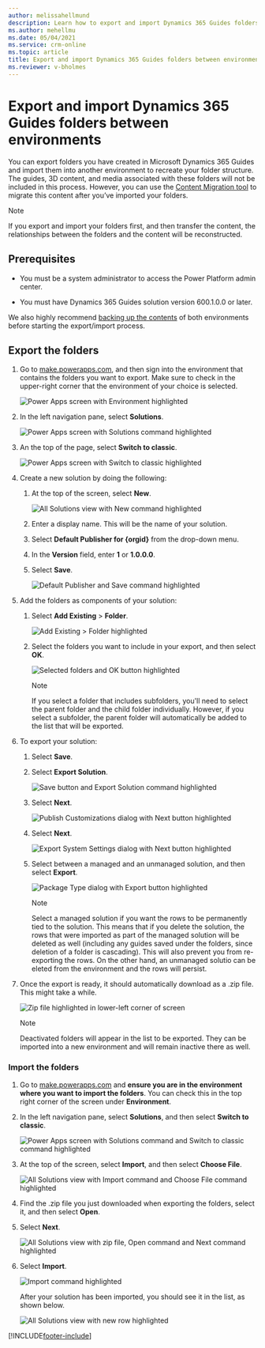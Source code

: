 ```yaml
---
author: melissahellmund
description: Learn how to export and import Dynamics 365 Guides folders between environments
ms.author: mehellmu
ms.date: 05/04/2021
ms.service: crm-online
ms.topic: article
title: Export and import Dynamics 365 Guides folders between environments
ms.reviewer: v-bholmes
---
```


# Export and import Dynamics 365 Guides folders between environments

You can export folders you have created in Microsoft Dynamics 365 Guides and import them into another environment to recreate your folder structure. The guides, 3D 
content, and media associated with these folders will not be included in this process. However, you can use the [Content Migration tool](migrate.md) to migrate this content after 
you’ve imported your folders.  

> [!NOTE]
> If you export and import your folders first, and then transfer the content, the relationships between the folders and the content will be reconstructed.

## Prerequisites 

- You must be a system administrator to access the Power Platform admin center.  

- You must have Dynamics 365 Guides solution version 600.1.0.0 or later.  

We also highly recommend [backing up the contents](https://docs.microsoft.com/power-platform/admin/backup-restore-environments#create-a-manual-backup) of both environments before starting the export/import process. 

## Export the folders

1. Go to [make.powerapps.com](https://make.preview.powerapps.com/), and then sign into the environment that contains the folders you want to export. Make sure to check in the upper-right corner that the environment of your choice is selected. 

    ![Power Apps screen with Environment highlighted](media/export-import-1.PNG "Power Apps screen with Environment highlighted")

2. In the left navigation pane, select **Solutions**. 

    ![Power Apps screen with Solutions command highlighted](media/export-import-2.PNG "Power Apps screen with Solutions command highlighted")

3. An the top of the page, select **Switch to classic**.

    ![Power Apps screen with Switch to classic highlighted](media/export-import-3.PNG "Power Apps screen with Switch to classic highlighted")

4. Create a new solution by doing the following:  

    1. At the top of the screen, select **New**.  

       ![All Solutions view with New command highlighted](media/export-import-4.PNG "All Solutions view with New command highlighted")

    2. Enter a display name. This will be the name of your solution.  

    3. Select **Default Publisher for {orgid}** from the drop-down menu.  

    4. In the **Version** field, enter **1** or **1.0.0.0**.

    4. Select **Save**.  

       ![Default Publisher and Save command highlighted](media/export-import-5.PNG "Default Publisher and Save command highlighted")

4. Add the folders as components of your solution:  

    1. Select **Add Existing** > **Folder**.  

       ![Add Existing > Folder highlighted](media/export-import-6.PNG "Add Existing > Folder highlighted")

    2. Select the folders you want to include in your export, and then select **OK**.

       ![Selected folders and OK button highlighted](media/export-import-7.PNG "Selected folders and OK button highlighted")

       > [!NOTE]
       > If you select a folder that includes subfolders, you'll need to select the parent folder and the child folder individually. However, if you select a subfolder, the parent folder will automatically be added to the list that will be exported. 

5. To export your solution:  

    1. Select **Save**.

    2. Select **Export Solution**.  

       ![Save button and Export Solution command highlighted](media/export-import-8.PNG "Save button and Export Solution command highlighted")
       
    3. Select **Next**.

       ![Publish Customizations dialog with Next button highlighted](media/export-import-9.PNG "Publish Customizations dialog with Next button highlighted")
       
    4. Select **Next**.

       ![Export System Settings dialog with Next button highlighted](media/export-import-10.PNG "Export System Settings dialog with Next button highlighted")
       
    5. Select between a managed and an unmanaged solution, and then select **Export**.

       ![Package Type dialog with Export button highlighted](media/export-import-11.PNG "Package Type dialog with Export button highlighted")
       
       > [!NOTE]
       > Select a managed solution if you want the rows to be permanently tied to the solution. This means that if you delete the solution, the rows that were imported as part of the managed solution will be deleted as well (including any guides saved under the folders, since deletion of a folder is cascading). This will also prevent you from re-exporting the rows. On the other hand, an unmanaged solutio can be eleted from the environment and the rows will persist. 

7. Once the export is ready, it should automatically download as a .zip file. This might take a while. 

    ![Zip file highlighted in lower-left corner of screen](media/export-import-12.PNG "Zip file highlighted in lower-left corner of screen")
      
    > [!NOTE]
    > Deactivated folders will appear in the list to be exported. They can be imported into a new environment and will remain inactive there as well.
      
### Import the folders

1. Go to [make.powerapps.com](https://make.preview.powerapps.com/) and **ensure you are in the environment where you want to import the folders**. You can check this in the top right corner of the screen under **Environment**.      

2. In the left navigation pane, select **Solutions**, and then select **Switch to classic**.

    ![Power Apps screen with Solutions command and Switch to classic command highlighted](media/export-import-13.PNG "Power Apps screen with Solutions command and Switch to classic command highlighted")

3. At the top of the screen, select **Import**, and then select **Choose File**.  

    ![All Solutions view with Import command and Choose File command highlighted](media/export-import-14.PNG "All Solutions view with Import command and Choose File command highlighted")

4. Find the .zip file you just downloaded when exporting the folders, select it, and then select **Open**.  

5. Select **Next**.  

    ![All Solutions view with zip file, Open command and Next command highlighted](media/export-import-15.PNG "All Solutions view with zip file, Open command and Next command highlighted")

6. Select **Import**.  

    ![Import command highlighted](media/export-import-16.PNG "Import command highlighted")

    After your solution has been imported, you should see it in the list, as shown below.
 
    ![All Solutions view with new row highlighted](media/export-import-17.PNG "All Solutions view with new row highlighted")

[!INCLUDE[footer-include](../includes/footer-banner.md)]     

